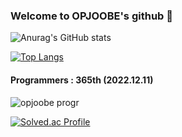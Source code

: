 ### Welcome to OPJOOBE's github 👋

<!--
**opjoobe/opjoobe** is a ✨ _special_ ✨ repository because its `README.md` (this file) appears on your GitHub profile.

Here are some ideas to get you started:

- 🔭 I’m currently working on ...
- 🌱 I’m currently learning ...
- 👯 I’m looking to collaborate on ...
- 🤔 I’m looking for help with ...
- 💬 Ask me about ...
- 📫 How to reach me: ...
- 😄 Pronouns: ...
- ⚡ Fun fact: ...
-->

![Anurag's GitHub stats](https://github-readme-stats.vercel.app/api?username=opjoobe&show_icons=true&theme=greywhite)

[![Top Langs](https://github-readme-stats.vercel.app/api/top-langs/?username=opjoobe&layout=compact)](https://github.com/anuraghazra/github-readme-stats)

#### Programmers : 365th (2022.12.11)

![opjoobe progr](https://user-images.githubusercontent.com/102501872/206880510-d6664b6e-ff2b-4803-a2da-bcd600aca77e.jpg)

[![Solved.ac Profile](http://mazassumnida.wtf/api/v2/generate_badge?boj=opjoobe)](https://solved.ac/opjoobe/)

